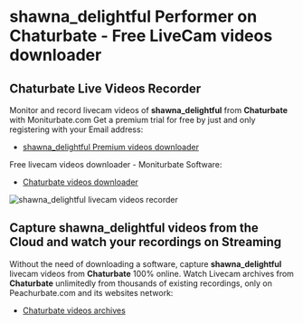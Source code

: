# shawna_delightful Performer on Chaturbate - Free LiveCam videos downloader

## Chaturbate Live Videos Recorder

Monitor and record livecam videos of **shawna_delightful** from **Chaturbate** with Moniturbate.com
Get a premium trial for free by just and only registering with your Email address:
* [shawna_delightful Premium videos downloader](https://moniturbate.com/request-demo-licence-key.html)

Free livecam videos downloader - Moniturbate Software:
* [Chaturbate videos downloader](https://moniturbate.com/moniturbate-download-software.html)

![shawna_delightful livecam videos recorder](https://peachurnet.com/templates/moniturbate-software.png)


## Capture shawna_delightful videos from the Cloud and watch your recordings on Streaming

Without the need of downloading a software, capture **shawna_delightful** livecam videos from **Chaturbate** 100% online.
Watch Livecam archives from **Chaturbate** unlimitedly from thousands of existing recordings, only on Peachurbate.com and its websites network:
* [Chaturbate videos archives](https://peachurnet.com/)